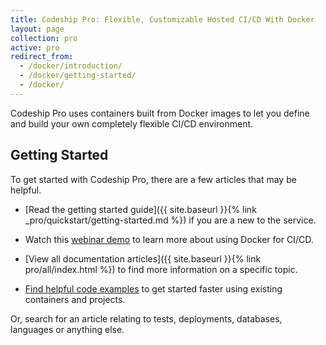 ```yaml
---
title: Codeship Pro: Flexible, Customizable Hosted CI/CD With Docker
layout: page
collection: pro
active: pro
redirect_from:
  - /docker/introduction/
  - /docker/getting-started/
  - /docker/
---
```

Codeship Pro uses containers built from Docker images to let you define and build your own completely flexible CI/CD environment.

## Getting Started
To get started with Codeship Pro, there are a few articles that may be helpful.

- [Read the getting started guide]({{ site.baseurl }}{% link _pro/quickstart/getting-started.md %}) if you are a new to the service.

- Watch this [webinar demo](https://resources.codeship.com/webinars/thank-you-video-an-introduction-to-ci-cd-with-docker-best-practices) to learn more about using Docker for CI/CD.

- [View all documentation articles]({{ site.baseurl }}{% link pro/all/index.html %}) to find more information on a specific topic.

- [Find helpful code examples](https://github.com/codeship-library) to get started faster using existing containers and projects.

Or, search for an article relating to tests, deployments, databases, languages or anything else.
